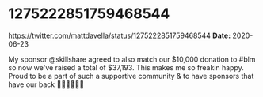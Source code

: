 # 1275222851759468544
https://twitter.com/mattdavella/status/1275222851759468544
**Date:** 2020-06-23

My sponsor @skillshare agreed to also match our $10,000 donation to #blm so now we've raised a total of $37,193. This makes me so freakin happy. Proud to be a part of such a supportive community & to have sponsors that have our back 🙌🏻🙌🏻🙌🏻
